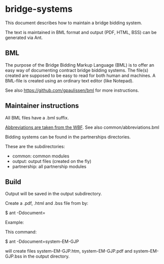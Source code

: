 # bridge-systems

This document describes how to maintain a bridge bidding system.

The text is maintained in BML format and output (PDF, HTML, BSS) can be generated via Ant.

## BML

The purpose of the Bridge Bidding Markup Language (BML) is to offer an easy
way of documenting contract bridge bidding systems. The file(s) created are
supposed to be easy to read for both human and machines. A BML-file is created
using an ordinary text editor (like Notepad).

See also https://github.com/gpaulissen/bml for more instructions.

## Maintainer instructions

All BML files have a .bml suffix.

[Abbreviations are taken from the WBF](http://www.worldbridge.org/wp-content/uploads/2017/04/Guidetocompletion.pdf).
See also common/abbreviations.bml

Bidding systems can be found in the partnerships directories.

These are the subdirectories:
* common: common modules
* output: output files (created on the fly)
* partnership: all partnership modules


## Build

Output will be saved in the output subdirectory.

Create a .pdf, .html and .bss file from <document> by:

$ ant -Ddocument=<document>

Example:

This command:

$ ant -Ddocument=system-EM-GJP

will create files system-EM-GJP.htm, system-EM-GJP.pdf and system-EM-GJP.bss in the output directory.
